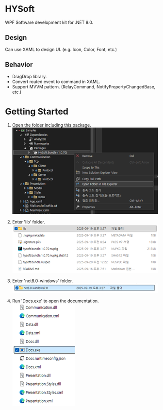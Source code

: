 # HYSoft
WPF Software development kit for .NET 8.0.
## Design
Can use XAML to design UI. (e.g. Icon, Color, Font, etc.)
## Behavior
- DragDrop library.
- Convert routed event to command in XAML.
- Support MVVM pattern. (RelayCommand, NotifyPropertyChangedBase, etc.)

# Getting Started
1. Open the folder including this package.
![step1](https://github.com/dlghksdyd/HYSoft/blob/main/src/Bundle/Staging/net8.0-windows7.0/Resources/guide_step1.png)

2. Enter 'lib' folder.
![step2](https://github.com/dlghksdyd/HYSoft/blob/main/src/Bundle/Staging/net8.0-windows7.0/Resources/guide_step2.png)

3. Enter 'net8.0-windows' folder.
![step3](https://github.com/dlghksdyd/HYSoft/blob/main/src/Bundle/Staging/net8.0-windows7.0/Resources/guide_step3.png)

4. Run 'Docs.exe' to open the documentation.
![step4](https://github.com/dlghksdyd/HYSoft/blob/main/src/Bundle/Staging/net8.0-windows7.0/Resources/guide_step4.png)


